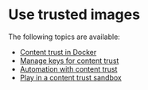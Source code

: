 <!--[metadata]>
+++
title = "Use trusted images"
description = "Use trusted images"
keywords = ["trust, security, docker,  index"]
[menu.main]
identifier="smn_content_trust"
parent= "mn_docker_hub"
weight=4
+++
<![end-metadata]-->

# Use trusted images

The following topics are available:

* [Content trust in Docker](content_trust.md) 
* [Manage keys for content trust](trust_key_mng.md)
* [Automation with content trust](trust_automation.md)
* [Play in a content trust sandbox](trust_sandbox.md)

